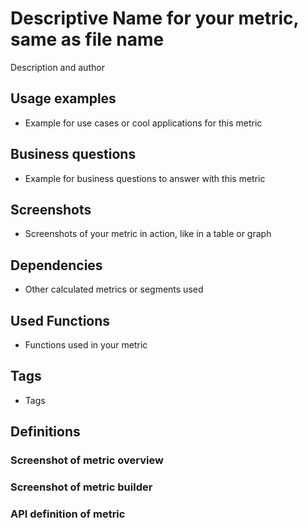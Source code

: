 # Descriptive Name for your metric, same as file name
Description and author

## Usage examples
* Example for use cases or cool applications for this metric

## Business questions
* Example for business questions to answer with this metric

## Screenshots
* Screenshots of your metric in action, like in a table or graph

## Dependencies
* Other calculated metrics or segments used

## Used Functions
* Functions used in your metric

## Tags
* Tags

## Definitions
### Screenshot of metric overview
### Screenshot of metric builder
### API definition of metric